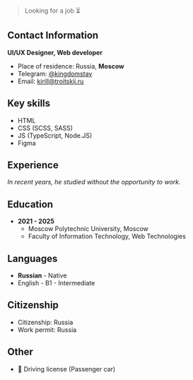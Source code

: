 <!--<h2> <img src="https://media.giphy.com/media/WprZBWsxmxFtJbIdaF/giphy.gif" width=auto height=50px> </h2>

<h3> About me </h3>-->
<!--<p align="center"><img src="https://cdn.pixabay.com/photo/2020/11/24/16/36/moscow-5773187_960_720.jpg" width=100% height=auto align=center></p>
-->
<!--<h3> I'm living here </h3>
<p>
  <a href="https://codepen.io/KingdomStay"><img src="https://raw.githubusercontent.com/edent/SuperTinyIcons/master/images/svg/codepen.svg" width="auto" height="50px"></a>
  <a href="https://dribbble.com/KingdomStay"><img src="https://raw.githubusercontent.com/edent/SuperTinyIcons/master/images/svg/dribbble.svg" width="auto" height="50px"></a>
  <a href="https://twitter.com/KingdomStay"><img src="https://raw.githubusercontent.com/edent/SuperTinyIcons/master/images/svg/twitter.svg" width="auto" height="50px"></a>
  <a href="https://www.facebook.com/kirill.troitskij"><img src="https://raw.githubusercontent.com/edent/SuperTinyIcons/master/images/svg/facebook.svg" width="auto" height="50px"></a>
  <a href="https://instagram.com/kingdomteam_ru"><img src="https://raw.githubusercontent.com/edent/SuperTinyIcons/master/images/svg/instagram.svg" width="auto" height="50px"></a>
  <a href="https://behance.net/kirilltroib5e3"><img src="https://raw.githubusercontent.com/edent/SuperTinyIcons/master/images/svg/behance.svg" width="auto" height="50px"></a>
</p>
<h3> About me on other languages </h3>

<p>
  <a href=readme_ru.md><img src=https://flagcdn.com//120x90/ru.png width=auto height=40px></a>
  <a href=readme.md><img src=https://flagcdn.com//120x90/us.png width=auto height=40px></a>
</p>-->
<!--
**kingdomstay/kingdomstay** is a ✨ _special_ ✨ repository because its `README.md` (this file) appears on your GitHub profile.

Here are some ideas to get you started:

- 🔭 I’m currently working on ...
- 🌱 I’m currently learning ...
- 👯 I’m looking to collaborate on ...
- 🤔 I’m looking for help with ...
- 💬 Ask me about ...
- 📫 How to reach me: ...
- 😄 Pronouns: ...
- ⚡ Fun fact: ...
-->
> Looking for a job ⏳
## Contact Information

**UI/UX Designer, Web developer**


- Place of residence: Russia, **Moscow**
- Telegram: [@kingdomstay](https://t.me/kingdomstay)
- Email: [kirill@troitskij.ru](mailto:kirill@troitskij.ru)


## Key skills

- HTML
- CSS (SCSS, SASS)
- JS (TypeScript, Node.JS)
- Figma

## Experience

_In recent years, he studied without the opportunity to work._


## Education

- **2021 - 2025**
  - Moscow Polytechnic University, Moscow
  - Faculty of Information Technology, Web Technologies

## Languages

- **Russian** - Native
- English - B1 - Intermediate

## Citizenship

- Citizenship: Russia
- Work permit: Russia

## Other

- 🚗 Driving license (Passenger car)
